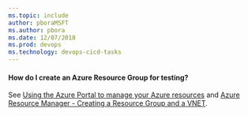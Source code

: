 ```yaml
---
ms.topic: include
author: pboraMSFT
ms.author: pbora
ms.date: 12/07/2018
ms.prod: devops
ms.technology: devops-cicd-tasks
---
```


<a name="argroup"></a>

#### How do I create an Azure Resource Group for testing?

See [Using the Azure Portal to manage your Azure resources](https://azure.microsoft.com/documentation/articles/resource-group-portal/)
and [Azure Resource Manager - Creating a Resource Group and a VNET](https://www.cicoria.com/azure-resource-manager-creating-a-resource-group-and-a-vnet/).
